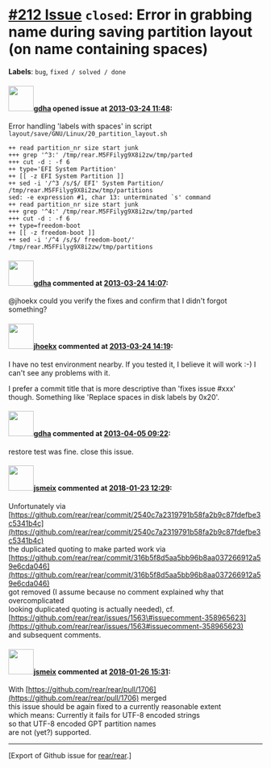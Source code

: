 [\#212 Issue](https://github.com/rear/rear/issues/212) `closed`: Error in grabbing name during saving partition layout (on name containing spaces)
==================================================================================================================================================

**Labels**: `bug`, `fixed / solved / done`

#### <img src="https://avatars.githubusercontent.com/u/888633?u=cdaeb31efcc0048d3619651aa18dd4b76e636b21&v=4" width="50">[gdha](https://github.com/gdha) opened issue at [2013-03-24 11:48](https://github.com/rear/rear/issues/212):

Error handling 'labels with spaces' in script
`layout/save/GNU/Linux/20_partition_layout.sh`

    ++ read partition_nr size start junk
    +++ grep '^3:' /tmp/rear.M5FFilyg9X8i2zw/tmp/parted
    +++ cut -d : -f 6
    ++ type='EFI System Partition'
    ++ [[ -z EFI System Partition ]]
    ++ sed -i '/^3 /s/$/ EFI' System Partition/ /tmp/rear.M5FFilyg9X8i2zw/tmp/partitions
    sed: -e expression #1, char 13: unterminated `s' command
    ++ read partition_nr size start junk
    +++ grep '^4:' /tmp/rear.M5FFilyg9X8i2zw/tmp/parted
    +++ cut -d : -f 6
    ++ type=freedom-boot
    ++ [[ -z freedom-boot ]]
    ++ sed -i '/^4 /s/$/ freedom-boot/' /tmp/rear.M5FFilyg9X8i2zw/tmp/partitions

#### <img src="https://avatars.githubusercontent.com/u/888633?u=cdaeb31efcc0048d3619651aa18dd4b76e636b21&v=4" width="50">[gdha](https://github.com/gdha) commented at [2013-03-24 14:07](https://github.com/rear/rear/issues/212#issuecomment-15359435):

@jhoekx could you verify the fixes and confirm that I didn't forgot
something?

#### <img src="https://avatars.githubusercontent.com/u/783473?v=4" width="50">[jhoekx](https://github.com/jhoekx) commented at [2013-03-24 14:19](https://github.com/rear/rear/issues/212#issuecomment-15359621):

I have no test environment nearby. If you tested it, I believe it will
work :-) I can't see any problems with it.

I prefer a commit title that is more descriptive than 'fixes issue
\#xxx' though. Something like 'Replace spaces in disk labels by 0x20'.

#### <img src="https://avatars.githubusercontent.com/u/888633?u=cdaeb31efcc0048d3619651aa18dd4b76e636b21&v=4" width="50">[gdha](https://github.com/gdha) commented at [2013-04-05 09:22](https://github.com/rear/rear/issues/212#issuecomment-15946099):

restore test was fine. close this issue.

#### <img src="https://avatars.githubusercontent.com/u/1788608?u=925fc54e2ce01551392622446ece427f51e2f0ce&v=4" width="50">[jsmeix](https://github.com/jsmeix) commented at [2018-01-23 12:29](https://github.com/rear/rear/issues/212#issuecomment-359775893):

Unfortunately via  
[https://github.com/rear/rear/commit/2540c7a2319791b58fa2b9c87fdefbe3c5341b4c](https://github.com/rear/rear/commit/2540c7a2319791b58fa2b9c87fdefbe3c5341b4c)  
the duplicated quoting to make parted work via  
[https://github.com/rear/rear/commit/316b5f8d5aa5bb96b8aa037266912a59e6cda046](https://github.com/rear/rear/commit/316b5f8d5aa5bb96b8aa037266912a59e6cda046)  
got removed (I assume because no comment explained why that
overcomplicated  
looking duplicated quoting is actually needed), cf.  
[https://github.com/rear/rear/issues/1563\#issuecomment-358965623](https://github.com/rear/rear/issues/1563#issuecomment-358965623)  
and subsequent comments.

#### <img src="https://avatars.githubusercontent.com/u/1788608?u=925fc54e2ce01551392622446ece427f51e2f0ce&v=4" width="50">[jsmeix](https://github.com/jsmeix) commented at [2018-01-26 15:31](https://github.com/rear/rear/issues/212#issuecomment-360816316):

With
[https://github.com/rear/rear/pull/1706](https://github.com/rear/rear/pull/1706)
merged  
this issue should be again fixed to a currently reasonable extent  
which means: Currently it fails for UTF-8 encoded strings  
so that UTF-8 encoded GPT partition names  
are not (yet?) supported.

------------------------------------------------------------------------

\[Export of Github issue for
[rear/rear](https://github.com/rear/rear).\]
